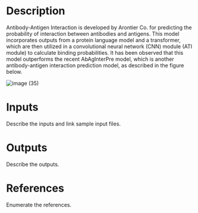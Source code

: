 # Description 

Antibody-Antigen Interaction is developed by Arontier Co. for predicting the probability of interaction between antibodies and antigens. This model incorporates outputs from a protein language model and a transformer, which are then utilized in a convolutional neural network (CNN) module (ATI module) to calculate binding probabilities. It has been observed that this model outperforms the recent AbAgInterPre model, which is another antibody-antigen interaction prediction model, as described in the figure below.

![image (35)](https://github.com/arontier/ad3-tutorials/assets/121647082/71f943c2-be1a-414f-9fee-820e5d0409f4)

# Inputs

Describe the inputs and link sample input files.

# Outputs

Describe the outputs.

# References

Enumerate the references.
